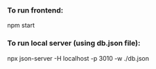 ### To run frontend:
npm start

### To run local server (using db.json file):
npx json-server -H localhost -p 3010 -w ./db.json